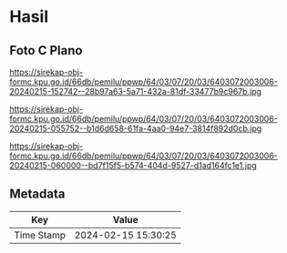 # Hasil

## Foto C Plano

https://sirekap-obj-formc.kpu.go.id/66db/pemilu/ppwp/64/03/07/20/03/6403072003006-20240215-152742--28b97a63-5a71-432a-81df-33477b9c967b.jpg

https://sirekap-obj-formc.kpu.go.id/66db/pemilu/ppwp/64/03/07/20/03/6403072003006-20240215-055752--b1d6d658-61fa-4aa0-94e7-3814f892d0cb.jpg

https://sirekap-obj-formc.kpu.go.id/66db/pemilu/ppwp/64/03/07/20/03/6403072003006-20240215-060000--bd7f15f5-b574-404d-9527-d1ad164fc1e1.jpg


## Metadata

| Key        | Value               |
| ---------- | ------------------- |
| Time Stamp | 2024-02-15 15:30:25 |



